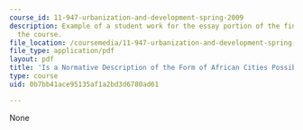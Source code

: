 ```yaml
---
course_id: 11-947-urbanization-and-development-spring-2009
description: Example of a student work for the essay portion of the final exam of
  the course.
file_location: /coursemedia/11-947-urbanization-and-development-spring-2009/0b7bb41ace95135af1a2bd3d6780ad61_MIT11_947s09_sw04.pdf
file_type: application/pdf
layout: pdf
title: 'Is a Normative Description of the Form of African Cities Possible? '
type: course
uid: 0b7bb41ace95135af1a2bd3d6780ad61

---
```

None